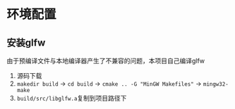 # 环境配置
## 安装glfw
由于预编译文件与本地编译器产生了不兼容的问题，本项目自己编译glfw
1. 源码下载
2. `makedir build` -> `cd build` -> `cmake .. -G "MinGW Makefiles"` -> `mingw32-make`
3. `build/src/libglfw.a`复制到项目路径下